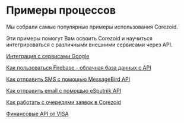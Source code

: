 # Примеры процессов

Мы собрали самые популярные примеры использования Corezoid.

Эти примеры помогут Вам освоить Corezoid и научиться интегрироваться с различными внешними сервисами через API.


[Интеграция с сервисами Google](google/README.md)

[Как пользоваться Firebase - облачная база данных с API](firebase/README.md)

[Как отправить SMS с помощью MessageBird API](messagebird/README.md)

[Как отправить email с помощью eSputnik API](esputnik/README.md)

[Как работать с очередями заявок в Corezoid](queue/README.md)

[Финансовые API от VISA](visa/README.md)

